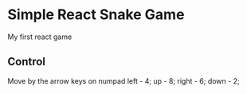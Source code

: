 # Simple React Snake Game

My first react game

## Control

Move by the arrow keys on numpad
left - 4;
up - 8;
right - 6;
down - 2;